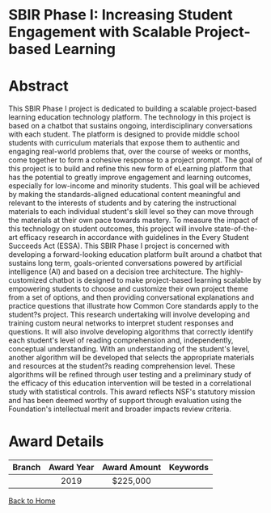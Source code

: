 
SBIR Phase I: Increasing Student Engagement with Scalable Project-based Learning
================================================================================

# Abstract


This SBIR Phase I project is dedicated to building a scalable project-based learning education technology platform. The technology in this project is based on a chatbot that sustains ongoing, interdisciplinary conversations with each student. The platform is designed to provide middle school students with curriculum materials that expose them to authentic and engaging real-world problems that, over the course of weeks or months, come together to form a cohesive response to a project prompt. The goal of this project is to build and refine this new form of eLearning platform that has the potential to greatly improve engagement and learning outcomes, especially for low-income and minority students. This goal will be achieved by making the standards-aligned educational content meaningful and relevant to the interests of students and by catering the instructional materials to each individual student's skill level so they can move through the materials at their own pace towards mastery. To measure the impact of this technology on student outcomes, this project will involve state-of-the-art efficacy research in accordance with guidelines in the Every Student Succeeds Act (ESSA). This SBIR Phase I project is concerned with developing a forward-looking education platform built around a chatbot that sustains long term, goals-oriented conversations powered by artificial intelligence (AI) and based on a decision tree architecture. The highly-customized chatbot is designed to make project-based learning scalable by empowering students to choose and customize their own project theme from a set of options, and then providing conversational explanations and practice questions that illustrate how Common Core standards apply to the student?s project. This research undertaking will involve developing and training custom neural networks to interpret student responses and questions. It will also involve developing algorithms that correctly identify each student's level of reading comprehension and, independently, conceptual understanding. With an understanding of the student's level, another algorithm will be developed that selects the appropriate materials and resources at the student?s reading comprehension level. These algorithms will be refined through user testing and a preliminary study of the efficacy of this education intervention will be tested in a correlational study with statistical controls. This award reflects NSF's statutory mission and has been deemed worthy of support through evaluation using the Foundation's intellectual merit and broader impacts review criteria.  

# Award Details

|Branch|Award Year|Award Amount|Keywords|
| :---: | :---: | :---: | :---: |
||2019|$225,000||
  
  


[Back to Home](https://github.com/chrischow/dod_sbir_awards#442)